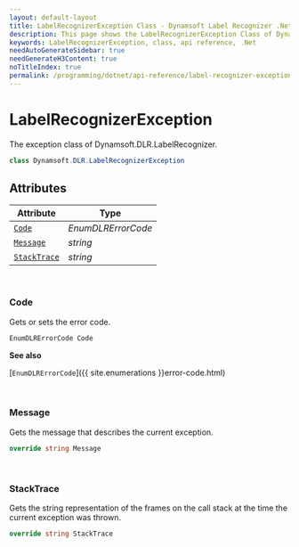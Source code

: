 ```yaml
---
layout: default-layout
title: LabelRecognizerException Class - Dynamsoft Label Recognizer .Net API Reference
description: This page shows the LabelRecognizerException Class of Dynamsoft Label Recognizer for .Net SDK.
keywords: LabelRecognizerException, class, api reference, .Net
needAutoGenerateSidebar: true
needGenerateH3Content: true
noTitleIndex: true
permalink: /programming/dotnet/api-reference/label-recognizer-exception.html
---
```



# LabelRecognizerException
The exception class of Dynamsoft.DLR.LabelRecognizer.

```csharp
class Dynamsoft.DLR.LabelRecognizerException
```   

## Attributes
  
| Attribute | Type |
|---------- | ----------- | 
| [`Code`](#code) | *EnumDLRErrorCode* |
| [`Message`](#message) | *string* | 
| [`StackTrace`](#stacktrace) | *string* |
  
  
&nbsp;

### Code
Gets or sets the error code. 

```csharp
EnumDLRErrorCode Code
```  
**See also**

[`EnumDLRErrorCode`]({{ site.enumerations }}error-code.html)    

&nbsp;

### Message
Gets the message that describes the current exception. 

```csharp
override string Message
```  

&nbsp;

### StackTrace
Gets the string representation of the frames on the call stack at the time the current exception was thrown. 

```csharp
override string StackTrace
```  

